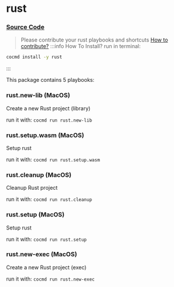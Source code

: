 # rust
### [ Source Code ](https://github.com/cocmd/hub/tree/master/packages/rust)
> Please contribute your rust playbooks and shortcuts
> [How to contribute?](https://cocmd.org/docs/contributing)
:::info How To Install?
run in terminal:
```bash
cocmd install -y rust
```
:::


This package contains 5 playbooks:

### rust.new-lib (MacOS)
Create a new Rust project (library)


run it with: `cocmd run rust.new-lib`

### rust.setup.wasm (MacOS)
Setup rust


run it with: `cocmd run rust.setup.wasm`

### rust.cleanup (MacOS)
Cleanup Rust project


run it with: `cocmd run rust.cleanup`

### rust.setup (MacOS)
Setup rust


run it with: `cocmd run rust.setup`

### rust.new-exec (MacOS)
Create a new Rust project (exec)


run it with: `cocmd run rust.new-exec`




